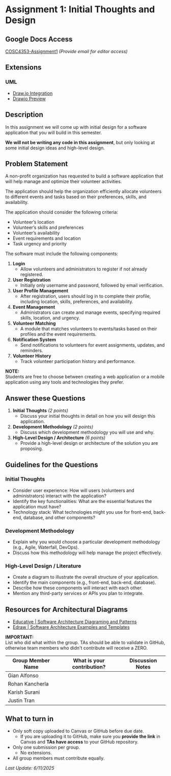 # Assignment 1: Initial Thoughts and Design
## Google Docs Access
[COSC4353-Assignment1](https://docs.google.com/document/d/1AG9fZw5grquC_g9CxATE-KBDg5_MBhaYtp79YZ-JX6w/edit?usp=sharing) *(Provide email for editor access)*

## Extensions
### UML
- [Draw.io Integration](https://marketplace.visualstudio.com/items?itemName=hediet.vscode-drawio)
- [Drawio Preview](https://marketplace.visualstudio.com/items?itemName=purocean.drawio-preview)

## Description
In this assignment we will come up with initial design for a software application that you will build in this semester.

**We will not be writing any code in this assignment**, but only looking at some initial design ideas and high-level design.

## Problem Statement
A non-profit organization has requested to build a software application that will help manage and optimize their volunteer activities.

The application should help the organization efficiently allocate volunteers to different events and tasks based on their preferences, skills, and availability. 

The application should consider the following criteria:
- Volunteer’s location
- Volunteer’s skills and preferences
- Volunteer’s availability
- Event requirements and location
- Task urgency and priority

The software must include the following components:
1. **Login** 
    - Allow volunteers and administrators to register if not already registered.
1. **User Registration** 
    - Initially only username and password, followed by email verification.
1. **User Profile Management** 
    - After registration, users should log in to complete their profile, including location, skills, preferences, and availability.
1. **Event Management** 
    - Administrators can create and manage events, specifying required skills, location, and urgency.
1. **Volunteer Matching** 
    - A module that matches volunteers to events/tasks based on their profiles and the event requirements.
1. **Notification System** 
    - Send notifications to volunteers for event assignments, updates, and reminders.
1. **Volunteer History** 
    - Track volunteer participation history and performance.

**NOTE:** \
    Students are free to choose between creating a web application or a mobile application using any tools and technologies they prefer.

## Answer these Questions
1. **Initial Thoughts** *(2 points)*
    - Discuss your initial thoughts in detail on how you will design this application.
1. **Development Methodology** *(2 points)*
    - Discuss which development methodology you will use and why.
1. **High-Level Design / Architecture** *(6 points)*
    - Provide a high-level design or architecture of the solution you are proposing.

## Guidelines for the Questions
### Initial Thoughts
- Consider user experience: How will users (volunteers and administrators) interact with the application?
- Identify the key functionalities: What are the essential features the application must have?
- Technology stack: What technologies might you use for front-end, back-end, database, and other components?
### Development Methodology
- Explain why you would choose a particular development methodology (e.g., Agile, Waterfall, DevOps).
- Discuss how this methodology will help manage the project effectively.
### High-Level Design / Literature
- Create a diagram to illustrate the overall structure of your application.
- Identify the main components (e.g., front-end, back-end, database).
- Describe how these components will interact with each other.
- Mention any third-party services or APIs you plan to integrate.

## Resources for Architectural Diagrams
- [Educative | Software Architecture Diagraming and Patterns](https://www.educative.io/blog/software-architecture-diagramming-and-patterns)
- [Edraw | Software Architecture Examples and Templates](https://www.edrawsoft.com/software-architecture-example.php)

**IMPORTANT:**\
List who did what within the group. TAs should be able to validate in GitHub, otherwise team members who didn't contribute will receive a ZERO.

| Group Member Name | What is your contribution?    | Discussion Notes  |
|-                  |-                              |-                  |
|Gian Alfonso       |   |   |
|Rohan Kancherla    |   |   |
|Karish Surani      |   |   |
|Justin Tran        |   |   |

## What to turn in
- Only soft copy uploaded to Canvas or GitHub before due date.
    - If you are uploading it to GitHub, make sure you **provide the link** in Canvas and **TAs have access** to your GitHub repository.
- Only one submission per group.
    - No extensions.
- All group members must contribute equally.


*Last Update: 6/11/2025*